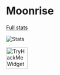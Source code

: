 # Moonrise
[Full stats](https://github.com/PetitPotiron/PetitPotiron/blob/main/stats.md)

![Stats](https://github-readme-stats.vercel.app/api?username=PetitPotiron&show_icons=true&theme=transparent)

<a href="https://tryhackme.com/p/PetitPotiron"><img src="http://tryhackme-badges.s3.amazonaws.com/PetitPotiron.png" alt="TryHackMe Widget" height="58px"></a>

